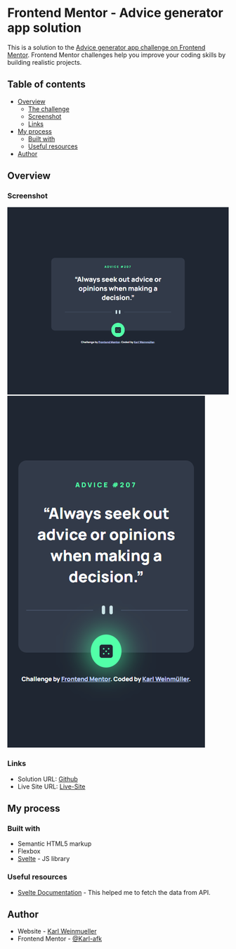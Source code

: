 # Frontend Mentor - Advice generator app solution

This is a solution to the [Advice generator app challenge on Frontend Mentor](https://www.frontendmentor.io/challenges/advice-generator-app-QdUG-13db). Frontend Mentor challenges help you improve your coding skills by building realistic projects.

## Table of contents

- [Overview](#overview)
  - [The challenge](#the-challenge)
  - [Screenshot](#screenshot)
  - [Links](#links)
- [My process](#my-process)
  - [Built with](#built-with)
  - [Useful resources](#useful-resources)
- [Author](#author)

## Overview

### Screenshot

![](./screenshot-desktop.png)
![](./screenshot-mobile.png)

### Links

- Solution URL: [Github](https://github.com/Karl-afk/advice-generator-app)
- Live Site URL: [Live-Site](https://advice-generator-app-ashy.vercel.app/)

## My process

### Built with

- Semantic HTML5 markup
- Flexbox
- [Svelte](https://svelte.dev/) - JS library

### Useful resources

- [Svelte Documentation](https://svelte.dev) - This helped me to fetch the data from API.

## Author

- Website - [Karl Weinmueller](https://www.karlweinmueller.de)
- Frontend Mentor - [@Karl-afk](https://www.frontendmentor.io/profile/Karl-afk)
